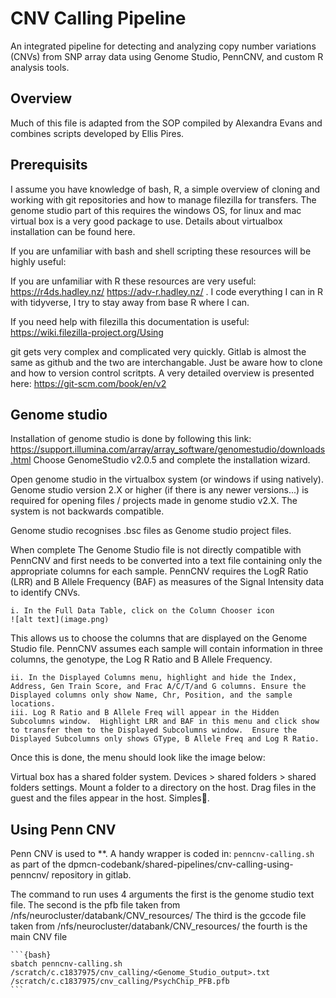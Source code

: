 # CNV Calling Pipeline

An integrated pipeline for detecting and analyzing copy number variations (CNVs) from SNP array data using Genome Studio, PennCNV, and custom R analysis tools.

## Overview

Much of this file is adapted from the SOP compiled by Alexandra Evans and combines scripts developed by Ellis Pires.

## Prerequisits

I assume you have knowledge of bash, R, a simple overview of cloning and working with git repositories and how to manage filezilla for transfers. The genome studio part of this requires the windows OS, for linux and mac virtual box is a very good package to use. Details about virtualbox installation can be found here.

If you are unfamiliar with bash and shell scripting these resources will be highly useful:

If you are unfamiliar with R these resources are very useful:
<https://r4ds.hadley.nz/>
<https://adv-r.hadley.nz/>
. I code everything I can in R with tidyverse, I try to stay away from base R where I can.

If you need help with filezilla this documentation is useful: <https://wiki.filezilla-project.org/Using>

git gets very complex and complicated very quickly. Gitlab is almost the same as github and the two are interchangable. Just be aware how to clone and how to version control scritpts. A very detailed overview is presented here: <https://git-scm.com/book/en/v2>

## Genome studio

Installation of genome studio is done by following this link:
<https://support.illumina.com/array/array_software/genomestudio/downloads.html>
Choose GenomeStudio v2.0.5 and complete the installation wizard.

Open genome studio in the virtualbox system (or windows if using natively). Genome studio version 2.X or higher (if there is any newer versions...) is required for opening files / projects made in genome studio v2.X. The system is not backwards compatible.

Genome studio recognises .bsc files as Genome studio project files.

When complete
The Genome Studio file is not directly compatible with PennCNV and first needs to be converted into a text file containing only the appropriate columns for each sample.  PennCNV requires the LogR Ratio (LRR) and B Allele Frequency (BAF) as measures of the Signal Intensity data to identify CNVs.

    i. In the Full Data Table, click on the Column Chooser icon
    ![alt text](image.png)

This allows us to choose the columns that are displayed on the Genome Studio file.  PennCNV assumes each sample will contain information in three columns, the genotype, the Log R Ratio and B Allele Frequency.  

    ii. In the Displayed Columns menu, highlight and hide the Index, Address, Gen Train Score, and Frac A/C/T/and G columns. Ensure the Displayed columns only show Name, Chr, Position, and the sample locations.
    iii. Log R Ratio and B Allele Freq will appear in the Hidden Subcolumns window.  Highlight LRR and BAF in this menu and click show to transfer them to the Displayed Subcolumns window.  Ensure the Displayed Subcolumns only shows GType, B Allele Freq and Log R Ratio.

Once this is done, the menu should look like the image below:

Virtual box has a shared folder system. Devices > shared folders > shared folders settings. Mount a folder to a directory on the host. Drag files in the guest and the files appear in the host. Simples🦦.

## Using Penn CNV

Penn CNV is used to **. A handy wrapper is coded in: ```penncnv-calling.sh```
as part of the dpmcn-codebank/shared-pipelines/cnv-calling-using-penncnv/ repository in gitlab.

The command to run uses 4 arguments
the first is the genome studio text file.
The second is the pfb file taken from /nfs/neurocluster/databank/CNV_resources/
The third is the gccode file taken from /nfs/neurocluster/databank/CNV_resources/
the fourth is the main CNV file

    ```{bash}
    sbatch penncnv-calling.sh /scratch/c.c1837975/cnv_calling/<Genome_Studio_output>.txt /scratch/c.c1837975/cnv_calling/PsychChip_PFB.pfb 
    ```
